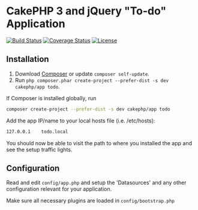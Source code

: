 # CakePHP 3 and jQuery "To-do" Application

[![Build Status](https://api.travis-ci.org/cakephp/app.png)](https://travis-ci.org/cakephp/app)
[![Coverage Status](https://coveralls.io/repos/teknoid/todo/badge.png?branch=master)](https://coveralls.io/r/teknoid/todo?branch=master)
[![License](https://poser.pugx.org/cakephp/app/license.svg)](https://packagist.org/packages/cakephp/app)

## Installation

1. Download [Composer](http://getcomposer.org/doc/00-intro.md) or update `composer self-update`.
2. Run `php composer.phar create-project --prefer-dist -s dev cakephp/app todo`.

If Composer is installed globally, run
```bash
composer create-project --prefer-dist -s dev cakephp/app todo
```

Add the app IP/name to your local hosts file (i.e. /etc/hosts):
```bash
127.0.0.1    todo.local
```

You should now be able to visit the path to where you installed the app and see
the setup traffic lights.

## Configuration

Read and edit `config/app.php` and setup the 'Datasources' and any other
configuration relevant for your application.

Make sure all necessary plugins are loaded in `config/bootstrap.php`
